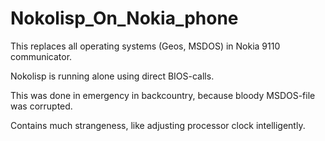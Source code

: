 # Nokolisp_On_Nokia_phone

This replaces all operating systems (Geos, MSDOS) in Nokia 9110 communicator.

Nokolisp is running alone using direct BIOS-calls.

This was done in emergency in backcountry, because bloody MSDOS-file was corrupted.

Contains much strangeness, like adjusting processor clock intelligently.

